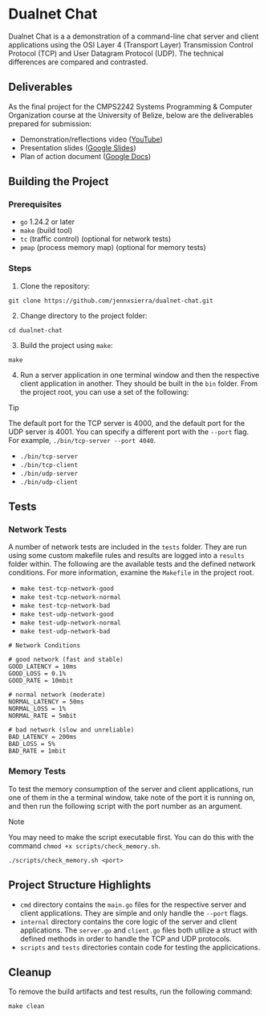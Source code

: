 # Dualnet Chat

Dualnet Chat is a a demonstration of a command-line chat server and client applications using the OSI Layer 4 (Transport Layer) Transmission Control Protocol (TCP) and User Datagram Protocol (UDP). The technical differences are compared and contrasted.

## Deliverables

As the final project for the CMPS2242 Systems Programming & Computer Organization course at the University of Belize, below are the deliverables prepared for submission:

- Demonstration/reflections video ([YouTube]())
- Presentation slides ([Google Slides](https://docs.google.com/presentation/d/1PG-6aN_arnryI0kGtF-N80mj_TJANbFhm8J4itljvZg/edit?usp=sharing))
- Plan of action document ([Google Docs](https://docs.google.com/document/d/1DezkvbLiQQy_j1XP9Z_B_D_w3c2mnrVemJdGQyrfEuw/edit?usp=sharing))

## Building the Project

### Prerequisites

- `go` 1.24.2 or later
- `make` (build tool)
- `tc` (traffic control) (optional for network tests)
- `pmap` (process memory map) (optional for memory tests)

### Steps

1. Clone the repository:

```
git clone https://github.com/jennxsierra/dualnet-chat.git
```

2. Change directory to the project folder:

```
cd dualnet-chat
```

3. Build the project using `make`:

```
make
```

4. Run a server application in one terminal window and then the respective client application in another. They should be built in the `bin` folder. From the project root, you can use a set of the following:

> [!TIP]
> The default port for the TCP server is 4000, and the default port for the UDP server is 4001. You can specify a different port with the `--port` flag. For example, `./bin/tcp-server --port 4040`.

- `./bin/tcp-server`
- `./bin/tcp-client`
- `./bin/udp-server`
- `./bin/udp-client`

## Tests

### Network Tests

A number of network tests are included in the `tests` folder. They are run using some custom makefile rules and results are logged into a `results` folder within. The following are the available tests and the defined network conditions. For more information, examine the `Makefile` in the project root.

- `make test-tcp-network-good`
- `make test-tcp-network-normal`
- `make test-tcp-network-bad`
- `make test-udp-network-good`
- `make test-udp-network-normal`
- `make test-udp-network-bad`

```
# Network Conditions

# good network (fast and stable)
GOOD_LATENCY = 10ms
GOOD_LOSS = 0.1%
GOOD_RATE = 10mbit

# normal network (moderate)
NORMAL_LATENCY = 50ms
NORMAL_LOSS = 1%
NORMAL_RATE = 5mbit

# bad network (slow and unreliable)
BAD_LATENCY = 200ms
BAD_LOSS = 5%
BAD_RATE = 1mbit
```

### Memory Tests

To test the memory consumption of the server and client applications, run one of them in the a terminal window, take note of the port it is running on, and then run the following script with the port number as an argument.

> [!NOTE]
> You may need to make the script executable first. You can do this with the command `chmod +x scripts/check_memory.sh`.

```
./scripts/check_memory.sh <port>
```

## Project Structure Highlights

- `cmd` directory contains the `main.go` files for the respective server and client applications. They are simple and only handle the `--port` flags.
- `internal` directory contains the core logic of the server and client applications. The `server.go` and `client.go` files both utilize a struct with defined methods in order to handle the TCP and UDP protocols.
- `scripts` and `tests` directories contain code for testing the applicications.

## Cleanup

To remove the build artifacts and test results, run the following command:

```
make clean
```
